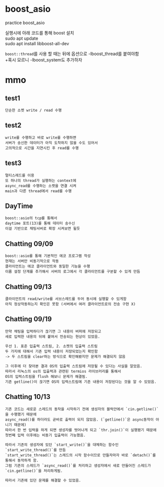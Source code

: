 # boost_asio
practice boost_asio

실행시에 아래 코드를 통해 boost 설치   
sudo apt update   
sudo apt install libboost-all-dev   

`boost::thread`를 사용 할 때는
뒤에 옵션으로 -lboost_thread를 붙여야함   
 +혹시 모르니 -lboost_system도 추가하자

# mmo   
## test1
    단순한 소켓 write / read 수행   
## test2
    write를 수행하고 바로 write를 수행하면   
    서버가 송신한 데이터가 아직 도착하지 않을 수도 있어서
    고의적으로 시간을 지연시킨 후 read를 수행
## test3
    멀티스레드를 이용
    또 하나의 thread가 실행하는 context에 
    async_read를 수행하는 소켓을 연결 시켜
    main과 다른 thread에서 read를 수행
## DayTime
    boost::asio의 tcp를 통해서 
    daytime 포트(13)를 통해 데이터 송수신
    이걸 기반으로 채팅서버로 확장 시켜보면 될듯
## Chatting 09/09
    boost::asio를 통해 기본적인 에코 프로그램 작성
    현재는 서버만 비동기적으로 작동
    클라이언트는 에코 클라이언트와 동일한 기능을 수행
    이름 설정 단계를 추가해서 서버의 로그에서 각 클라이언트를 구분할 수 있게 만듬
## Chatting 09/13
    클라이언트의 read/write를 서브스레드를 두어 동시에 실행할 수 있게함
    아직 정상작동하는지 확인은 못함 (서버에서 여러 클라이언트로의 전송 구현 X)
## Chatting 09/19
    만약 채팅을 입력하다가 끊기면 그 내용이 버퍼에 저장되고
    새로 입력한 내용의 뒤에 붙여서 전송되는 현상이 있었음.   

    우선 1. 표준 입출력 스트림, 2. 소켓의 입출력 스트림 
    두 가지에 대해서 기존 입력 내용이 저장되었는지 확인함
    -> 두 스트림을 clear하는 방식으로 확인해봤지만 문제가 해결되지 않음   
    
    그 이후에 더 찾아본 결과 OS의 입출력 스트림에 저장될 수 있다는 사실을 알았음.
    따라서 리눅스의 os의 입출력과 관련된 termios 라이브러리를 통해서
    OS의 입력스트림을 flush 해보니 문제가 해결됨.
    기존 getline()이 끊기면 OS의 입력스트림에 기존 내용이 저장된다는 것을 알 수 있었음.

## Chatting 10/13
    기존 코드는 새로운 스레드의 동작을 시작하기 전에 생성자의 블럭안에서 `cin.getline()`을 수행했기 때문에   
    async_read()를 하더라도 곧바로 출력이 되지 않았음. (`getline()`은 async동작이 아니기 때문에)
    따라서 한 번 입력을 하게 되면 생성자를 벗어나게 되고 `thr.join()`이 실행됐기 때문에
    첫번째 입력 이후에는 비동기 입출력이 가능했음.

    따라서 기존의 생성자에 있던 `start_write()`을 대체하는 함수인 `start_write_thread()`를 만듬
    `start_write_thread()`는 스레드의 시작 함수이므로 만들자마자 바로 `detach()`를 통해서 동작하게 함.
    그럼 기존의 스레드가 `async_read()`를 처리하고 생성자에서 새로 만들어진 스레드가 `cin.getline()`을 처리하게됨.

    따라서 기존에 있던 문제를 해결할 수 있었음. 